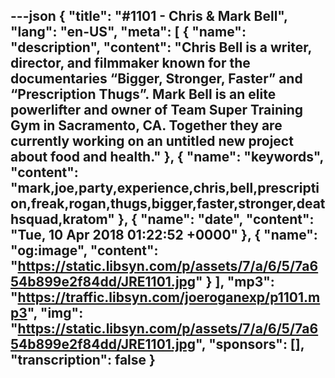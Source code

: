 ---json
{
  "title": "#1101 - Chris & Mark Bell",
  "lang": "en-US",
  "meta": [
    {
      "name": "description",
      "content": "Chris Bell is a writer, director, and filmmaker known for the documentaries “Bigger, Stronger, Faster” and  “Prescription Thugs”. Mark Bell is an elite powerlifter and owner of Team Super Training Gym in Sacramento, CA. Together they are currently working on an untitled new project about food and health."
    },
    {
      "name": "keywords",
      "content": "mark,joe,party,experience,chris,bell,prescription,freak,rogan,thugs,bigger,faster,stronger,deathsquad,kratom"
    },
    {
      "name": "date",
      "content": "Tue, 10 Apr 2018 01:22:52 +0000"
    },
    {
      "name": "og:image",
      "content": "https://static.libsyn.com/p/assets/7/a/6/5/7a654b899e2f84dd/JRE1101.jpg"
    }
  ],
  "mp3": "https://traffic.libsyn.com/joeroganexp/p1101.mp3",
  "img": "https://static.libsyn.com/p/assets/7/a/6/5/7a654b899e2f84dd/JRE1101.jpg",
  "sponsors": [],
  "transcription": false
}
---
<episode-header />

<timemark seconds="0" />

<transcribe-call-to-action />

<episode-footer />